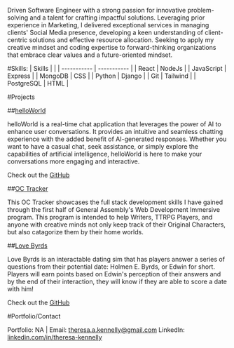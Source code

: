 Driven Software Engineer with a strong passion for innovative problem-solving and a talent for crafting impactful solutions. Leveraging prior experience in Marketing, I delivered exceptional services in managing clients' Social Media presence, developing a keen understanding of client-centric solutions and effective resource allocation. Seeking to apply my creative mindset and coding expertise to forward-thinking organizations that embrace clear values and a future-oriented mindset.

#Skills:
| Skills |        |
| ----------- | ----------- |
| React | NodeJs |
| JavaScript | Express |
| MongoDB | CSS |
| Python | Django |
| Git | Tailwind |
| PostgreSQL | HTML |

#Projects

##[helloWorld](https://helloworldfrontend-production.up.railway.app/login)

helloWorld is a real-time chat application that leverages the power of AI to enhance user conversations. It provides an intuitive and seamless chatting experience with the added benefit of AI-generated responses. Whether you want to have a casual chat, seek assistance, or simply explore the capabilities of artificial intelligence, helloWorld is here to make your conversations more engaging and interactive.

Check out the [GitHub](https://github.com/kevinleet/helloWorld_frontend)

##[OC Tracker](https://github.com/tkennelly/OC_Tracker)

This OC Tracker showcases the full stack development skills I have gained through the first half of General Assembly's Web Development Immersive program. This program is intended to help Writers, TTRPG Players, and anyone with creative minds not only keep track of their Original Characters, but also catagorize them by their home worlds.

##[Love Byrds](https://love-byrds.surge.sh/)

Love Byrds is an interactable dating sim that has players answer a series of questions from their potential date: Holmen E. Byrds, or Edwin for short. Players will earn points based on Edwin's perception of their answers and by the end of their interaction, they will know if they are able to score a date with him!

Check out the [GitHub](https://github.com/tkennelly/Love_Byrds)

#Portfolio/Contact

Portfolio: NA | Email: theresa.a.kennelly@gmail.com
LinkedIn: [linkedin.com/in/theresa-kennelly](https://www.linkedin.com/in/theresa-kennelly/)

